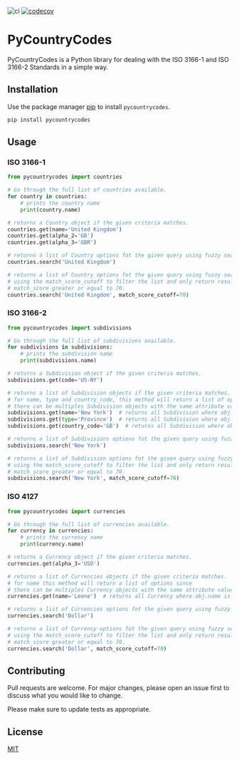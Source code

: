 ![ci](https://github.com/luizhenriquelongo/pyiso3166/actions/workflows/ci.yml/badge.svg)
[![codecov](https://codecov.io/gh/luizhenriquelongo/pycountrycodes/branch/master/graph/badge.svg?token=53G6ZN5K2E)](https://codecov.io/gh/luizhenriquelongo/pycountrycodes)

# PyCountryCodes

PyCountryCodes is a Python library for dealing with the ISO 3166-1 and ISO 3166-2 Standards in a simple way.

## Installation

Use the package manager [pip](https://pip.pypa.io/en/stable/) to install `pycountrycodes`.

```bash
pip install pycountrycodes
```

## Usage

### ISO 3166-1

```python
from pycountrycodes import countries

# Go through the full list of countries available.
for country in countries:
    # prints the country name
    print(country.name)

# returns a Country object if the given criteria matches.
countries.get(name='United Kingdom')
countries.get(alpha_2='GB')
countries.get(alpha_3='GBR')

# returns a list of Country options fot the given query using fuzzy search.
countries.search('United Kingdom')

# returns a list of Country options fot the given query using fuzzy search 
# using the match_score_cutoff to filter the list and only return results with
# match_score greater or equal to 70.
countries.search('United Kingdom', match_score_cutoff=70)
```

### ISO 3166-2

```python
from pycountrycodes import subdivisions

# Go through the full list of subdivisions available.
for subdivisions in subdivisions:
    # prints the subdivision name
    print(subdivisions.name)

# returns a Subdivision object if the given criteria matches.
subdivisions.get(code='US-NY')

# returns a list of Subdivision objects if the given criteria matches.
# for name, type and country_code, this method will return a list of options since
# there can be multiples Subdivision objects with the same attribute values.
subdivisions.get(name='New York')  # returns all Subdivision where obj.name is 'New York'
subdivisions.get(type='Province')  # returns all Subdivision where obj.type is 'Province'
subdivisions.get(country_code='GB')  # returns all Subdivision where obj.country_code is 'GB'

# returns a list of Subdivisions options fot the given query using fuzzy search.
subdivisions.search('New York')

# returns a list of Subdivision options fot the given query using fuzzy search 
# using the match_score_cutoff to filter the list and only return results with
# match_score greater or equal to 70.
subdivisions.search('New York', match_score_cutoff=70)
```

### ISO 4127

```python
from pycountrycodes import currencies

# Go through the full list of currencies available.
for currency in currencies:
    # prints the currency name
    print(currency.name)

# returns a Currency object if the given criteria matches.
currencies.get(alpha_3='USD')

# returns a list of Currencies objects if the given criteria matches.
# for name this method will return a list of options since
# there can be multiples Currency objects with the same attribute values.
currencies.get(name='Leone')  # returns all Currency where obj.name is 'Leone'

# returns a list of Currencies options fot the given query using fuzzy search.
currencies.search('Dollar')

# returns a list of Currency options fot the given query using fuzzy search 
# using the match_score_cutoff to filter the list and only return results with
# match_score greater or equal to 70.
currencies.search('Dollar', match_score_cutoff=70)
```

## Contributing

Pull requests are welcome. For major changes, please open an issue first to discuss what you would like to change.

Please make sure to update tests as appropriate.

## License

[MIT](https://choosealicense.com/licenses/mit/)
